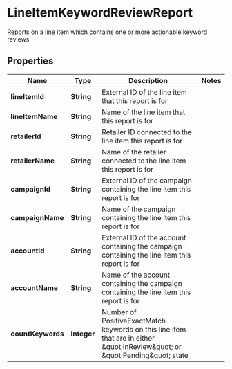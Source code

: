 

# LineItemKeywordReviewReport

Reports on a line item which contains one or more actionable keyword reviews

## Properties

| Name | Type | Description | Notes |
|------------ | ------------- | ------------- | -------------|
|**lineItemId** | **String** | External ID of the line item that this report is for |  |
|**lineItemName** | **String** | Name of the line item that this report is for |  |
|**retailerId** | **String** | Retailer ID connected to the line item this report is for |  |
|**retailerName** | **String** | Name of the retailer connected to the line item this report is for |  |
|**campaignId** | **String** | External ID of the campaign containing the line item this report is for |  |
|**campaignName** | **String** | Name of the campaign containing the line item this report is for |  |
|**accountId** | **String** | External ID of the account containing the campaign containing the line item this report is for |  |
|**accountName** | **String** | Name of the account containing the campaign containing the line item this report is for |  |
|**countKeywords** | **Integer** | Number of PositiveExactMatch keywords on this line item that are in either \&quot;InReview\&quot; or \&quot;Pending\&quot; state |  |



